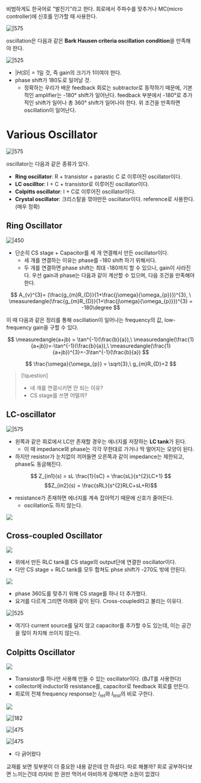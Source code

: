 
비범하게도 한국어로 "발진기"라고 한다.
회로에서 주파수를 맞추거나 MC(micro controller)에 신호를 인가할 때 사용한다. 

![|575](https://i.imgur.com/7y9datN.png)

oscillation은 다음과 같은 **Bark Hausen criteria oscillation condition**을 만족해야 한다.

![|525](https://i.imgur.com/JbYA93H.png)

- $|H(S)| = 1$일 것, 즉 gain의 크기가 1이여야 한다.
- phase shift가 180도로 일어날 것.
	- 정확하는 우리가 배운 feedback 회로는 subtractor로 동작하기 때문에, 기본적인 amplifier는 -180° shift가 일어난다. feedback 부분에서 -180°로 추가적인 shift가 일어나 총 360° shift가 일어나야 한다.
위 조건을 만족하면 oscillation이 일어난다.

# Various Oscillator

![|575](https://i.imgur.com/gWpczuJ.png)

oscillator는 다음과 같은 종류가 있다.
- **Ring oscillator**: R + transistor + parastic C 로 이루어진 oscillator이다. 
- **LC oscilltor**: I + C + transistor로 이루어진 oscillator이다.
- **Colpitts oscillator**: I + C로 이루어진 oscillator이다.
- **Crystal oscillator**: 크리스탈을 깎아만든 oscillator이다. reference로 사용한다. (매우 정확) 

## Ring Oscillator

![|450](https://i.imgur.com/gszR4SC.png)

- 단순히 CS stage + Capacitor를 세 개 연결해서 만든 oscillator이다. 
	- 세 개를 연결하는 이유는 phase를 -180 shift 하기 위해서다.
	- 두 개를 연결하면 phase shift는 최대 -180까지 할 수 있으나, gain이 사라진다.
우선 gain과 phase는 다음과 같이 계산할 수 있으며, 다음 조건을 만족해야 한다.

$$
A_{v}^{3}= (\frac{g_{m}R_{D}}{1+\frac{j\omega}{\omega_{p}}})^{3}, \ \measuredangle(\frac{g_{m}R_{D}}{1+\frac{j\omega}{\omega_{p}}})^{3} = -180\degree
$$

이 때 다음과 같은 정리를 통해 oscillation이 일어나는 frequency의 값, low-frequency gain을 구할 수 있다.

$$
\measuredangle(a+jb) = \tan^{-1}(\frac{b}{a}),\ \measuredangle(\frac{1}{a+jb})=-\tan^{-1}(\frac{b}{a}),\ \measuredangle(\frac{1}{a+jb})^{3}=-3\tan^{-1}(\frac{b}{a})
$$

$$
\frac{\omega}{\omega_{p}} = \sqrt{3},\ g_{m}R_{D}=2
$$

> [!question]
> - 네 개를 연결시키면 안 되는 이유?
> - CS stage를 쓰면 어떨까?

## LC-oscillator

![|575](https://i.imgur.com/YioXxUY.png)

- 왼쪽과 같은 회로에서 LC만 존재할 경우는 에너지를 저장하는 **LC tank**가 된다.
	- 이 때 impedance와 phase는 각각 무한대로 가거나 딱 떨어지는 모양이 된다.
- 하지만 resistor가 눈치없이 끼어들면 오른쪽과 같이 impedance는 제한되고, phase도 동글해진다.

$$
Z_{in1}(s) = sL \frac{1}{sC} = \frac{sL}{s^{2}LC+1} 
$$
$$Z_{in2}(s) = \frac{sRL}{s^{2}RLC+sL+R}$$
- resistance가 존재하면 에너지를 계속 잡아먹기 때문에 신호가 줄어든다. 
	- oscillation도 하지 않는다.

![](https://i.imgur.com/m5tZHgL.png)

## Cross-coupled Oscillator

![](https://i.imgur.com/iRVnEFI.png)

- 위에서 만든 RLC tank를 CS stage의 output단에 연결한 oscillator이다.
- 다만 CS stage + RLC tank를 모두 합쳐도 phse shift가 -270도 밖에 안된다.

![](https://i.imgur.com/3ko9rQY.png)

- phase 360도를 맞추기 위해 CS stage를 하나 더 추가했다.
- 요거를 다르게 그리면 아래와 같이 된다. Cross-coupled라고 불리는 이유다.

![|525](https://i.imgur.com/IwIRc9v.png)

- 여기다 current source를 달지 않고 capacitor를 추가할 수도 있는데, 이는 공간을 많이 차지해 쓰이지 않는다.

## Colpitts Oscillator

![](https://i.imgur.com/qiCT81t.png)

- Transistor를 하나만 사용해 만들 수 있는 oscillator이다. (BJT를 사용한다)
- collector에 inductor와 resistance를, capacitor로 feedback 회로를 만든다.
- 회로의 전체 frequency response는 $I_{ret}$와 $I_{test}$의 비로 구한다.

![](https://i.imgur.com/J33W0ux.png)

![|182](https://i.imgur.com/jHYUJDV.png)

![|475](https://i.imgur.com/kpgyoY5.png)

![|475](https://i.imgur.com/Ay6ZUpq.png)

- 다 긁어왔다

교재를 보면 뒷부분이 더 중요한 내용 같은데 안 하셨다. 
따로 해볼까?
회로 공부하다보면 느끼는건데
라자비 한 권만 먹어서 야비하게 강해지면 소원이 없겠다
